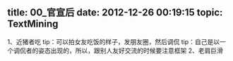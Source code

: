 title: 00_官宣后
date: 2012-12-26 00:19:15
topic: TextMining
---

1、近猪者吃
tip：可以拍女友吃饭的样子，发朋友圈，然后调侃
tip：自己是以一个调侃者的姿态出现的，所以，跟别人友好交流的时候要注意框架
2、老肩巨滑
